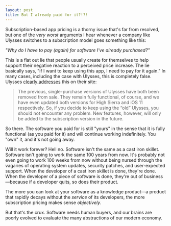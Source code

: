 ```yaml
---
layout: post
title: But I already paid for it?!?!
---
```


Subscription-based app pricing is a thorny issue that's far from resolved, but one of the *very worst* arguments I hear whenever a company like Ulysses switches to a subscription model goes something like this:

*"Why do I have to pay (again) for software I've already purchased?"*

This is a flat out lie that people usually create for themselves to help support their negative reaction to a perceived price increase. The lie basically says, "if I want to keep using this app, I need to pay for it again." In many cases, including the case with Ulysses, this is completely false. Ulysses [clearly addresses](https://ulyssesapp.com/blog/) this on their site:

> The previous, single-purchase versions of Ulysses have both been removed from sale. They remain fully functional, of course, and we have even updated both versions for High Sierra and iOS 11 respectively. So, if you decide to keep using the “old” Ulysses, you should not encounter any problem. New features, however, will only be added to the subscription version in the future.

So there. The software you paid for is still "yours" in the sense that it is fully functional (as you paid for it) and will continue working indefinitely. You "own" it, and it's not going away. 

Will it work forever? Hell no. Software isn't the same as a cast iron skillet. Software isn't going to work the same 100 years from now. It's probably not even going to work 100 weeks from now without being nursed through the vagaries of operating system updates, security patches, and user-expected support. When the developer of a cast iron skillet is done, they're done. When the developer of a piece of software is done, they're out of business—because if a developer quits, so does their product.

The more you can look at your software as a knowledge product—a product that rapidly decays without the *service* of its developers, the more subscription pricing makes sense *objectively*. 

But that's the crux. Software needs human buyers, and our brains are poorly evolved to evaluate the many abstractions of our modern economy.






 
  